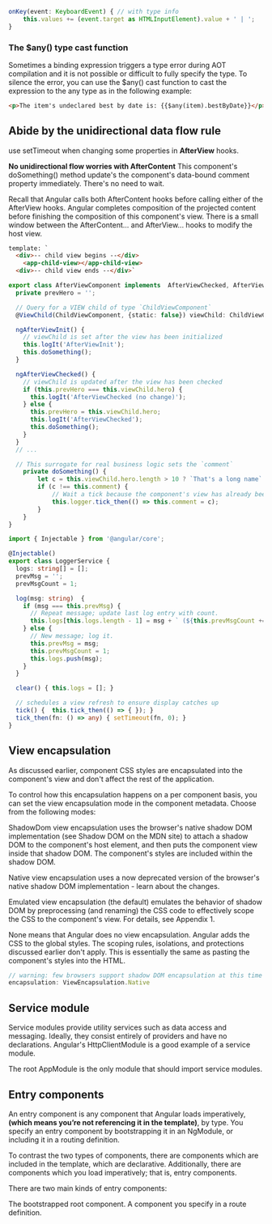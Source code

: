 ``` typescript
onKey(event: KeyboardEvent) { // with type info
    this.values += (event.target as HTMLInputElement).value + ' | ';
}
```

### The $any() type cast function
Sometimes a binding expression triggers a type error during AOT compilation and it is not possible or difficult to fully specify the type. To silence the error, you can use the $any() cast function to cast the expression to the any type as in the following example:

```html
<p>The item's undeclared best by date is: {{$any(item).bestByDate}}</p>
```


## Abide by the unidirectional data flow rule

use setTimeout when changing some properties in **AfterView** hooks.

**No unidirectional flow worries with AfterContent**
This component's doSomething() method update's the component's data-bound comment property immediately. There's no need to wait.

Recall that Angular calls both AfterContent hooks before calling either of the AfterView hooks. Angular completes composition of the projected content before finishing the composition of this component's view. There is a small window between the AfterContent... and AfterView... hooks to modify the host view.

``` html
template: `
  <div>-- child view begins --</div>
    <app-child-view></app-child-view>
  <div>-- child view ends --</div>`
```

``` typescript
export class AfterViewComponent implements  AfterViewChecked, AfterViewInit {
  private prevHero = '';

  // Query for a VIEW child of type `ChildViewComponent`
  @ViewChild(ChildViewComponent, {static: false}) viewChild: ChildViewComponent;

  ngAfterViewInit() {
    // viewChild is set after the view has been initialized
    this.logIt('AfterViewInit');
    this.doSomething();
  }

  ngAfterViewChecked() {
    // viewChild is updated after the view has been checked
    if (this.prevHero === this.viewChild.hero) {
      this.logIt('AfterViewChecked (no change)');
    } else {
      this.prevHero = this.viewChild.hero;
      this.logIt('AfterViewChecked');
      this.doSomething();
    }
  }
  // ...

  // This surrogate for real business logic sets the `comment`
    private doSomething() {
        let c = this.viewChild.hero.length > 10 ? `That's a long name` : '';
        if (c !== this.comment) {
            // Wait a tick because the component's view has already been checked
            this.logger.tick_then(() => this.comment = c);
        }
    }
}
```

``` typescript
import { Injectable } from '@angular/core';

@Injectable()
export class LoggerService {
  logs: string[] = [];
  prevMsg = '';
  prevMsgCount = 1;

  log(msg: string)  {
    if (msg === this.prevMsg) {
      // Repeat message; update last log entry with count.
      this.logs[this.logs.length - 1] = msg + ` (${this.prevMsgCount += 1}x)`;
    } else {
      // New message; log it.
      this.prevMsg = msg;
      this.prevMsgCount = 1;
      this.logs.push(msg);
    }
  }

  clear() { this.logs = []; }

  // schedules a view refresh to ensure display catches up
  tick() {  this.tick_then(() => { }); }
  tick_then(fn: () => any) { setTimeout(fn, 0); }
}
```

## View encapsulation

As discussed earlier, component CSS styles are encapsulated into the component's view and don't affect the rest of the application.

To control how this encapsulation happens on a per component basis, you can set the view encapsulation mode in the component metadata. Choose from the following modes:

ShadowDom view encapsulation uses the browser's native shadow DOM implementation (see Shadow DOM on the MDN site) to attach a shadow DOM to the component's host element, and then puts the component view inside that shadow DOM. The component's styles are included within the shadow DOM.

Native view encapsulation uses a now deprecated version of the browser's native shadow DOM implementation - learn about the changes.

Emulated view encapsulation (the default) emulates the behavior of shadow DOM by preprocessing (and renaming) the CSS code to effectively scope the CSS to the component's view. For details, see Appendix 1.

None means that Angular does no view encapsulation. Angular adds the CSS to the global styles. The scoping rules, isolations, and protections discussed earlier don't apply. This is essentially the same as pasting the component's styles into the HTML.

``` typescript
// warning: few browsers support shadow DOM encapsulation at this time
encapsulation: ViewEncapsulation.Native
```

## Service module

Service modules provide utility services such as data access and messaging. Ideally, they consist entirely of providers and have no declarations. Angular's HttpClientModule is a good example of a service module.

The root AppModule is the only module that should import service modules.

## Entry components

An entry component is any component that Angular loads imperatively, **(which means you’re not referencing it in the template)**, by type. You specify an entry component by bootstrapping it in an NgModule, or including it in a routing definition.

To contrast the two types of components, there are components which are included in the template, which are declarative. Additionally, there are components which you load imperatively; that is, entry components.

There are two main kinds of entry components:

The bootstrapped root component.
A component you specify in a route definition.

